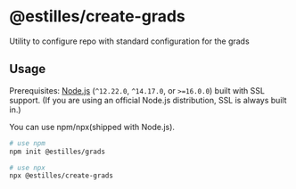 # @estilles/create-grads

Utility to configure repo with standard configuration for the grads

## <a name="usage"></a>Usage

Prerequisites: [Node.js](https://nodejs.org/) (`^12.22.0`, `^14.17.0`, or `>=16.0.0`) built with SSL support. (If you are using an official Node.js distribution, SSL is always built in.)

You can use npm/npx(shipped with Node.js).

```bash
# use npm
npm init @estilles/grads
```

```bash
# use npx
npx @estilles/create-grads
```
